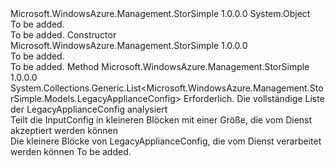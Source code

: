 <Type Name="ConfigSplitHelper" FullName="Microsoft.WindowsAzure.Management.StorSimple.ConfigSplitHelper">
  <TypeSignature Language="C#" Value="public class ConfigSplitHelper" />
  <TypeSignature Language="ILAsm" Value=".class public auto ansi beforefieldinit ConfigSplitHelper extends System.Object" />
  <TypeSignature Language="DocId" Value="T:Microsoft.WindowsAzure.Management.StorSimple.ConfigSplitHelper" />
  <TypeSignature Language="VB.NET" Value="Public Class ConfigSplitHelper" />
  <TypeSignature Language="F#" Value="type ConfigSplitHelper = class" />
  <AssemblyInfo>
    <AssemblyName>Microsoft.WindowsAzure.Management.StorSimple</AssemblyName>
    <AssemblyVersion>1.0.0.0</AssemblyVersion>
  </AssemblyInfo>
  <Base>
    <BaseTypeName>System.Object</BaseTypeName>
  </Base>
  <Interfaces />
  <Docs>
    <summary>To be added.</summary>
    <remarks>To be added.</remarks>
  </Docs>
  <Members>
    <Member MemberName=".ctor">
      <MemberSignature Language="C#" Value="public ConfigSplitHelper ();" />
      <MemberSignature Language="ILAsm" Value=".method public hidebysig specialname rtspecialname instance void .ctor() cil managed" />
      <MemberSignature Language="DocId" Value="M:Microsoft.WindowsAzure.Management.StorSimple.ConfigSplitHelper.#ctor" />
      <MemberSignature Language="VB.NET" Value="Public Sub New ()" />
      <MemberType>Constructor</MemberType>
      <AssemblyInfo>
        <AssemblyName>Microsoft.WindowsAzure.Management.StorSimple</AssemblyName>
        <AssemblyVersion>1.0.0.0</AssemblyVersion>
      </AssemblyInfo>
      <Parameters />
      <Docs>
        <summary>To be added.</summary>
        <remarks>To be added.</remarks>
      </Docs>
    </Member>
    <Member MemberName="Split">
      <MemberSignature Language="C#" Value="public static System.Collections.Generic.List&lt;Microsoft.WindowsAzure.Management.StorSimple.Models.LegacyApplianceConfig&gt; Split (Microsoft.WindowsAzure.Management.StorSimple.Models.LegacyApplianceConfig inputConfig);" />
      <MemberSignature Language="ILAsm" Value=".method public static hidebysig class System.Collections.Generic.List`1&lt;class Microsoft.WindowsAzure.Management.StorSimple.Models.LegacyApplianceConfig&gt; Split(class Microsoft.WindowsAzure.Management.StorSimple.Models.LegacyApplianceConfig inputConfig) cil managed" />
      <MemberSignature Language="DocId" Value="M:Microsoft.WindowsAzure.Management.StorSimple.ConfigSplitHelper.Split(Microsoft.WindowsAzure.Management.StorSimple.Models.LegacyApplianceConfig)" />
      <MemberSignature Language="VB.NET" Value="Public Shared Function Split (inputConfig As LegacyApplianceConfig) As List(Of LegacyApplianceConfig)" />
      <MemberSignature Language="F#" Value="static member Split : Microsoft.WindowsAzure.Management.StorSimple.Models.LegacyApplianceConfig -&gt; System.Collections.Generic.List&lt;Microsoft.WindowsAzure.Management.StorSimple.Models.LegacyApplianceConfig&gt;" Usage="Microsoft.WindowsAzure.Management.StorSimple.ConfigSplitHelper.Split inputConfig" />
      <MemberType>Method</MemberType>
      <AssemblyInfo>
        <AssemblyName>Microsoft.WindowsAzure.Management.StorSimple</AssemblyName>
        <AssemblyVersion>1.0.0.0</AssemblyVersion>
      </AssemblyInfo>
      <ReturnValue>
        <ReturnType>System.Collections.Generic.List&lt;Microsoft.WindowsAzure.Management.StorSimple.Models.LegacyApplianceConfig&gt;</ReturnType>
      </ReturnValue>
      <Parameters>
        <Parameter Name="inputConfig" Type="Microsoft.WindowsAzure.Management.StorSimple.Models.LegacyApplianceConfig" />
      </Parameters>
      <Docs>
        <param name="inputConfig">
            Erforderlich. Die vollständige Liste der LegacyApplianceConfig analysiert
            </param>
        <summary>
            Teilt die InputConfig in kleineren Blöcken mit einer Größe, die vom Dienst akzeptiert werden können
            </summary>
        <returns>
            Die kleinere Blöcke von LegacyApplianceConfig, die vom Dienst verarbeitet werden können
            </returns>
        <remarks>To be added.</remarks>
      </Docs>
    </Member>
  </Members>
</Type>